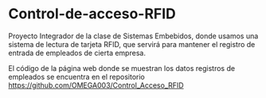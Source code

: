 # Control-de-acceso-RFID
Proyecto Integrador de la clase de Sistemas Embebidos, donde usamos una sistema de lectura de tarjeta RFID, que servirá para mantener el registro de entrada de empleados de cierta empresa.

El código de la página web donde se muestran los datos registros de empleados se encuentra en el repositorio https://github.com/OMEGA003/Control_Acceso_RFID
